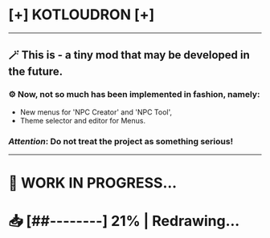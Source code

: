 # [+] KOTLOUDRON [+]

---

## 🪄 This is - a tiny mod that may be developed in the future.

### ⚙️ Now, not so much has been implemented in fashion, namely:

- New menus for 'NPC Creator' and 'NPC Tool',
- Theme selector and editor for Menus.

### __***Attention***__: Do not treat the project as something __serious__!
---

# 🔧 WORK IN PROGRESS...
# 📥 [##--------] 21% | Redrawing...